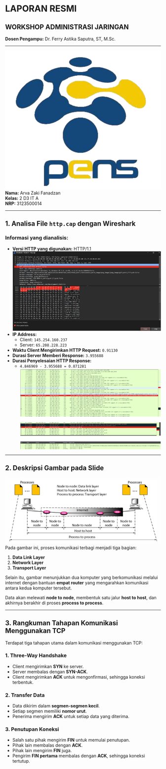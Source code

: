 # LAPORAN RESMI  
## WORKSHOP ADMINISTRASI JARINGAN  

**Dosen Pengampu:** Dr. Ferry Astika Saputra, ST, M.Sc.  

---

![alt text](pens.png)
<br>
**Nama:** Arva Zaki Fanadzan  
**Kelas:** 2 D3 IT A  
**NRP:** 3123500014  

---

## 1. Analisa File `http.cap` dengan Wireshark  
### Informasi yang dianalisis:  
- **Versi HTTP yang digunakan:** HTTP/1.1  
![alt text](versihttp.png)
- **IP Address:**  
  - Client: `145.254.160.237`  
  - Server: `65.208.228.223`  
- **Waktu Client Mengirimkan HTTP Request:** `0.91130`  
- **Durasi Server Memberi Response:** `3.955688`  
- **Durasi Penyelesaian HTTP Response:**  
  - `4.846969 - 3.955688 = 0.871281`  
![alt text](no1.png)
---

## 2. Deskripsi Gambar pada Slide  
![alt text](image.png)
<br>
Pada gambar ini, proses komunikasi terbagi menjadi tiga bagian:  
1. **Data Link Layer**  
2. **Network Layer**  
3. **Transport Layer**  

Selain itu, gambar menunjukkan dua komputer yang berkomunikasi melalui internet dengan bantuan **empat router** yang mengarahkan komunikasi antara kedua komputer tersebut.  

Data akan melewati **node to node**, membentuk satu jalur **host to host**, dan akhirnya berakhir di proses **process to process**.

---

## 3. Rangkuman Tahapan Komunikasi Menggunakan TCP  
Terdapat tiga tahapan utama dalam komunikasi menggunakan TCP:  

### 1. **Three-Way Handshake**  
- Client mengirimkan **SYN** ke server.  
- Server membalas dengan **SYN-ACK**.  
- Client mengirimkan **ACK** untuk mengonfirmasi, sehingga koneksi terbentuk.  

### 2. **Transfer Data**  
- Data dikirim dalam **segmen-segmen kecil**.  
- Setiap segmen memiliki **nomor urut**.  
- Penerima mengirim **ACK** untuk setiap data yang diterima.  

### 3. **Penutupan Koneksi**  
- Salah satu pihak mengirim **FIN** untuk memulai penutupan.  
- Pihak lain membalas dengan **ACK**.  
- Pihak lain mengirim **FIN** juga.  
- Pengirim **FIN pertama** membalas dengan **ACK**, sehingga koneksi tertutup.  
